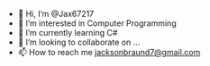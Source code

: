 - 👋 Hi, I’m @Jax67217
- 👀 I’m interested in Computer Programming
- 🌱 I’m currently learning C#
- 💞️ I’m looking to collaborate on ...
- 📫 How to reach me jacksonbraund7@gmail.com

<!---
Jax67217/Jax67217 is a ✨ special ✨ repository because its `README.md` (this file) appears on your GitHub profile.
You can click the Preview link to take a look at your changes.
--->
